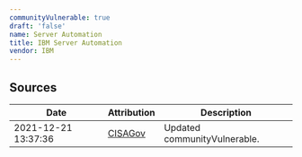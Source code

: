 ```yaml
---
communityVulnerable: true
draft: 'false'
name: Server Automation
title: IBM Server Automation
vendor: IBM
---
```





## Sources
| Date | Attribution | Description |
| --- | --- | --- |
| 2021-12-21 13:37:36 | [CISAGov](https://raw.githubusercontent.com/cisagov/log4j-affected-db/develop/README.md) | Updated communityVulnerable.  |
